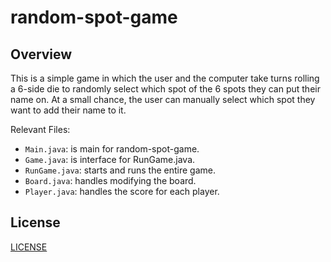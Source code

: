# random-spot-game
## Overview
This is a simple game in which the user and the computer take turns rolling a 6-side die to randomly select which spot of the 6 spots they can put their name on. At a small chance, the user can manually select which spot they want to add their name to it.

Relevant Files:
* ```Main.java```: is main for random-spot-game.
* ```Game.java```: is interface for RunGame.java.
* ```RunGame.java```: starts and runs the entire game.
* ```Board.java```: handles modifying the board.
* ```Player.java```: handles the score for each player.
## License
[LICENSE](LICENSE)

